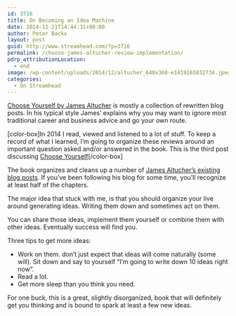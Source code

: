 ```yaml
---
id: 3716
title: On Becoming an Idea Machine
date: 2014-12-21T14:44:31+00:00
author: Peter Backx
layout: post
guid: http://www.streamhead.com/?p=3716
permalink: /choose-james-altucher-review-implementation/
pdrp_attributionLocation:
  - end
image: /wp-content/uploads/2014/12/altucher_640x360-e1419165832734.jpeg
categories:
  - On Streamhead
---
```

[Choose Yourself by James Altucher](http://www.amazon.com/gp/product/B00CO8D3G4/ref=as_li_tl?ie=UTF8&camp=1789&creative=390957&creativeASIN=B00CO8D3G4&linkCode=as2&tag=streamhead-20&linkId=A5QJVJ6M4SXN57BL) is mostly a collection of rewritten blog posts. In his typical style James&#8217; explains why you may want to ignore most traditional career and business advice and go your own route.

<!--more-->

[color-box]In 2014 I read, viewed and listened to a lot of stuff. To keep a record of what I learned, I&#8217;m going to organize these reviews around an important question asked and/or answered in the book. This is the third post discussing [Choose Yourself](http://www.amazon.com/gp/product/B00CO8D3G4/ref=as_li_tl?ie=UTF8&camp=1789&creative=390957&creativeASIN=B00CO8D3G4&linkCode=as2&tag=streamhead-20&linkId=A5QJVJ6M4SXN57BL)[/color-box]

The book organizes and cleans up a number of [James Altucher&#8217;s existing blog posts](http://www.jamesaltucher.com/). If you&#8217;ve been following his blog for some time, you&#8217;ll recognize at least half of the chapters.

The major idea that stuck with me, is that you should organize your live around generating ideas. Writing them down and sometimes act on them.

You can share those ideas, implement them yourself or combine them with other ideas. Eventually success will find you.

Three tips to get more ideas:

  * Work on them. don&#8217;t just expect that ideas will come naturally (some will). Sit down and say to yourself &#8220;I&#8217;m going to write down 10 ideas right now&#8221;.
  * Read a lot.
  * Get more sleep than you think you need.

For one buck, this is a great, slightly disorganized, book that will definitely get you thinking and is bound to spark at least a few new ideas.

<!-- AddThis Advanced Settings generic via filter on the_content -->

<!-- AddThis Share Buttons generic via filter on the_content -->